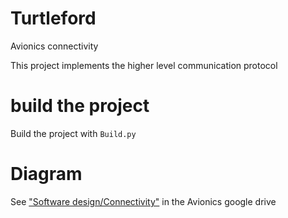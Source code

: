 # Turtleford
Avionics connectivity

This project implements the higher level communication protocol

# build the project
Build the project with `Build.py`

# Diagram
See ["Software design/Connectivity"](https://drive.google.com/file/d/1tTC5mFJvyw5gBqShJE5eQrG5UV4tqmlZ/view?usp=sharing) in the Avionics google drive
